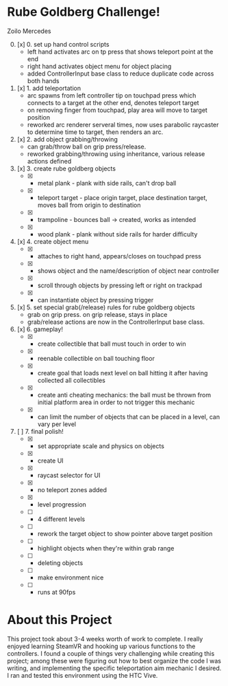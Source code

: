 # Rube Goldberg Challenge! 
Zoilo Mercedes

 0. [x] 0. set up hand control scripts
 	- left hand activates arc on tp press that shows teleport point at the end
 	- right hand activates object menu for object placing
 	- added ControllerInput base class to reduce duplicate code across both hands
 1. [x] 1. add teleportation
 	- arc spawns from  left controller tip on touchpad press which connects to a target at the other end, denotes teleport target
 	- on removing finger from touchpad, play area will move to target position
 	- reworked arc renderer serveral times, now uses parabolic raycaster to determine time to target, then renders an arc.
 2. [x] 2. add object grabbing/throwing 
 	- can grab/throw ball on grip press/release.
 	- reworked grabbing/throwing using inheritance, various release actions defined
 3. [x] 3. create rube goldberg objects
 	- [x] - metal plank - plank with side rails, can't drop ball
 	- [x] - teleport target - place origin target, place destination target, moves ball from origin to destination
 	- [x] - trampoline - bounces ball -> created, works as intended
 	- [x] - wood plank - plank without side rails for harder difficulty
 4. [x] 4. create object menu
 	- [x] - attaches to right hand, appears/closes on touchpad press
 	- [x] - shows object and the name/description of object near controller
 	- [x] - scroll through objects by pressing left or right on trackpad
 	- [x] - can instantiate object by pressing trigger
 5. [x] 5. set special grab(/release) rules for rube goldberg objects
 	- grab on grip press. on grip release, stays in place
 	- grab/release actions are now in the ControllerInput base class. 
 6. [x] 6. gameplay!
 	- [x] - create collectible that ball must touch in order to win
 	- [x] - reenable collectible on ball touching floor
 	- [x] - create goal that loads next level on ball hitting it after having collected all collectibles
 	- [x] - create anti cheating mechanics: the ball must be thrown from initial platform area in order to not trigger this mechanic
 	- [x] - can limit the number of objects that can be placed in a level, can vary per level
 7. [ ] 7. final polish!
 	- [x] - set appropriate scale and physics on objects
 	- [x] - create UI
 	- [x] - raycast selector for UI
 	- [x] - no teleport zones added
 	- [x] - level progression
 	- [ ] - 4 different levels
 	- [ ] - rework the target object to show pointer above target position
 	- [ ] - highlight objects when they're within grab range
 	- [ ] - deleting objects
 	- [ ] - make environment nice
 	- [ ] - runs at 90fps

# About this Project
This project took about 3-4 weeks worth of work to complete. I really enjoyed learning SteamVR and hooking up various functions to the controllers. I found a couple of things very challenging while creating this project; among these were figuring out how to best organize the code I was writing, and implementing the specific teleportation aim mechanic I desired. I ran and tested this environment using the HTC Vive.